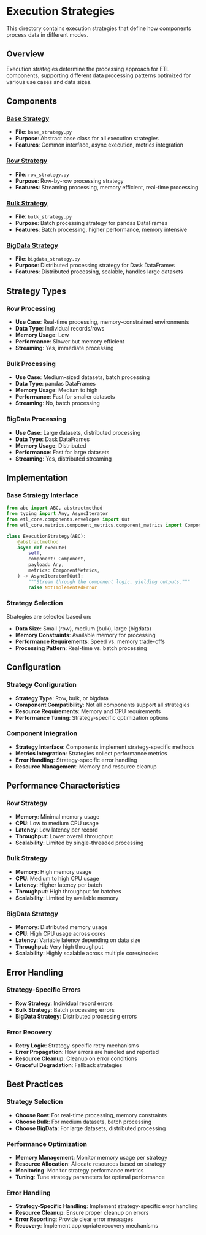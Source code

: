 # Execution Strategies

This directory contains execution strategies that define how components process data in different modes.

## Overview

Execution strategies determine the processing approach for ETL components, supporting different data processing patterns optimized for various use cases and data sizes.

## Components

### [Base Strategy](./base_strategy.py)
- **File**: `base_strategy.py`
- **Purpose**: Abstract base class for all execution strategies
- **Features**: Common interface, async execution, metrics integration

### [Row Strategy](./row_strategy.py)
- **File**: `row_strategy.py`
- **Purpose**: Row-by-row processing strategy
- **Features**: Streaming processing, memory efficient, real-time processing

### [Bulk Strategy](./bulk_strategy.py)
- **File**: `bulk_strategy.py`
- **Purpose**: Batch processing strategy for pandas DataFrames
- **Features**: Batch processing, higher performance, memory intensive

### [BigData Strategy](./bigdata_strategy.py)
- **File**: `bigdata_strategy.py`
- **Purpose**: Distributed processing strategy for Dask DataFrames
- **Features**: Distributed processing, scalable, handles large datasets

## Strategy Types

### Row Processing
- **Use Case**: Real-time processing, memory-constrained environments
- **Data Type**: Individual records/rows
- **Memory Usage**: Low
- **Performance**: Slower but memory efficient
- **Streaming**: Yes, immediate processing

### Bulk Processing
- **Use Case**: Medium-sized datasets, batch processing
- **Data Type**: pandas DataFrames
- **Memory Usage**: Medium to high
- **Performance**: Fast for smaller datasets
- **Streaming**: No, batch processing

### BigData Processing
- **Use Case**: Large datasets, distributed processing
- **Data Type**: Dask DataFrames
- **Memory Usage**: Distributed
- **Performance**: Fast for large datasets
- **Streaming**: Yes, distributed streaming

## Implementation

### Base Strategy Interface
```python
from abc import ABC, abstractmethod
from typing import Any, AsyncIterator
from etl_core.components.envelopes import Out
from etl_core.metrics.component_metrics.component_metrics import ComponentMetrics

class ExecutionStrategy(ABC):
    @abstractmethod
    async def execute(
        self,
        component: Component,
        payload: Any,
        metrics: ComponentMetrics,
    ) -> AsyncIterator[Out]:
        """Stream through the component logic, yielding outputs."""
        raise NotImplementedError
```

### Strategy Selection
Strategies are selected based on:
- **Data Size**: Small (row), medium (bulk), large (bigdata)
- **Memory Constraints**: Available memory for processing
- **Performance Requirements**: Speed vs. memory trade-offs
- **Processing Pattern**: Real-time vs. batch processing

## Configuration

### Strategy Configuration
- **Strategy Type**: Row, bulk, or bigdata
- **Component Compatibility**: Not all components support all strategies
- **Resource Requirements**: Memory and CPU requirements
- **Performance Tuning**: Strategy-specific optimization options

### Component Integration
- **Strategy Interface**: Components implement strategy-specific methods
- **Metrics Integration**: Strategies collect performance metrics
- **Error Handling**: Strategy-specific error handling
- **Resource Management**: Memory and resource cleanup

## Performance Characteristics

### Row Strategy
- **Memory**: Minimal memory usage
- **CPU**: Low to medium CPU usage
- **Latency**: Low latency per record
- **Throughput**: Lower overall throughput
- **Scalability**: Limited by single-threaded processing

### Bulk Strategy
- **Memory**: High memory usage
- **CPU**: Medium to high CPU usage
- **Latency**: Higher latency per batch
- **Throughput**: High throughput for batches
- **Scalability**: Limited by available memory

### BigData Strategy
- **Memory**: Distributed memory usage
- **CPU**: High CPU usage across cores
- **Latency**: Variable latency depending on data size
- **Throughput**: Very high throughput
- **Scalability**: Highly scalable across multiple cores/nodes

## Error Handling

### Strategy-Specific Errors
- **Row Strategy**: Individual record errors
- **Bulk Strategy**: Batch processing errors
- **BigData Strategy**: Distributed processing errors

### Error Recovery
- **Retry Logic**: Strategy-specific retry mechanisms
- **Error Propagation**: How errors are handled and reported
- **Resource Cleanup**: Cleanup on error conditions
- **Graceful Degradation**: Fallback strategies

## Best Practices

### Strategy Selection
- **Choose Row**: For real-time processing, memory constraints
- **Choose Bulk**: For medium datasets, batch processing
- **Choose BigData**: For large datasets, distributed processing

### Performance Optimization
- **Memory Management**: Monitor memory usage per strategy
- **Resource Allocation**: Allocate resources based on strategy
- **Monitoring**: Monitor strategy performance metrics
- **Tuning**: Tune strategy parameters for optimal performance

### Error Handling
- **Strategy-Specific Handling**: Implement strategy-specific error handling
- **Resource Cleanup**: Ensure proper cleanup on errors
- **Error Reporting**: Provide clear error messages
- **Recovery**: Implement appropriate recovery mechanisms
